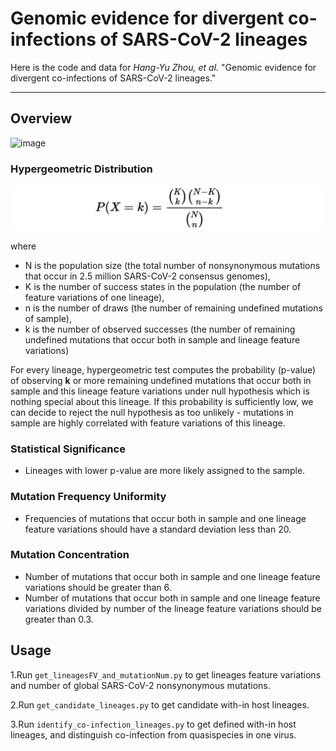 # Genomic evidence for divergent co-infections of SARS-CoV-2 lineages

Here is the code and data for *Hang-Yu Zhou, et al.* "Genomic evidence for divergent co-infections of SARS-CoV-2 lineages."

***

## Overview
![image](https://github.com/wuaipinglab/SARS-CoV-2_co-infection/blob/main/img/Figure2.jpeg)

### Hypergeometric Distribution
![image](https://github.com/wuaipinglab/SARS-CoV-2_co-infection/blob/main/img/formula.png)

where
* N is the population size (the total number of nonsynonymous mutations that occur in 2.5 million SARS-CoV-2 consensus genomes), 
* K is the number of success states in the population (the number of feature variations of one lineage),
* n is the number of draws (the number of remaining undefined mutations of sample),
* k is the number of observed successes (the number of remaining undefined mutations that occur both in sample and lineage feature variations)

For every lineage, hypergeometric test computes the probability (p-value) of observing **k** or more remaining undefined mutations that occur both in sample and this lineage feature variations under null hypothesis which is nothing special about this lineage. If this probability is sufficiently low, we can decide to reject the null hypothesis as too unlikely - mutations in sample are highly correlated with feature variations of this lineage.

### Statistical Significance
* Lineages with lower p-value are more likely assigned to the sample.

### Mutation Frequency Uniformity
* Frequencies of mutations that occur both in sample and one lineage feature variations should have a standard deviation less than 20.

### Mutation Concentration
* Number of mutations that occur both in sample and one lineage feature variations should be greater than 6.
* Number of mutations that occur both in sample and one lineage feature variations divided by number of the lineage feature variations should be greater than 0.3.

## Usage
1.Run `get_lineagesFV_and_mutationNum.py` to get lineages feature variations and number of global SARS-CoV-2 nonsynonymous mutations.

2.Run `get_candidate_lineages.py` to get candidate with-in host lineages.

3.Run `identify_co-infection_lineages.py` to get defined with-in host lineages, and distinguish co-infection from quasispecies in one virus.
